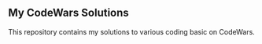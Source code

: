 ## My CodeWars Solutions

This repository contains my solutions to various coding basic on CodeWars.
